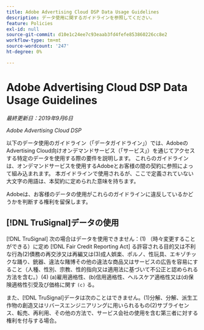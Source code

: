 ```yaml
---
title: Adobe Advertising Cloud DSP Data Usage Guidelines
description: データ使用に関するガイドラインを参照してください。
feature: Policies
exl-id: null
source-git-commit: d10e1c24ee7c93eaab3fd4fefe853860226cc8e2
workflow-type: tm+mt
source-wordcount: '247'
ht-degree: 0%

---
```


# Adobe Advertising Cloud DSP Data Usage Guidelines

*最終更新日：2019年9月6日*

*Adobe Advertising Cloud DSP*

以下のデータ使用のガイドライン（「データガイドライン」）では、AdobeのAdvertising Cloud向けオンデマンドサービス（「サービス」）を通じてアクセスする特定のデータを使用する際の要件を説明します。 これらのガイドラインは、オンデマンドサービスを使用するAdobeとお客様の間の契約に参照によって組み込まれます。 本ガイドラインで使用されるが、ここで定義されていない大文字の用語は、本契約に定められた意味を持ちます。

Adobeは、お客様のデータの使用がこれらのガイドラインに違反しているかどうかを判断する権利を留保します。

## [!DNL TruSignal]データの使用

[!DNL TruSignal] 次の場合はデータを使用できません：(1) （時々変更することができる）に定め [!DNL Fair Credit Reporting Act] る許容される目的又は不利な行為(2)債務の再交渉又は再編又は(3)成人娯楽、ポルノ、性玩具、エキゾチックな踊り、銃器、違法な賭博その他の違法な商品又はサービスの広告を容易にすること（人種、性別、宗教、性的指向又は適用法に基づいて不公正と認められる方法を含む。）(4) (a)雇用適格性、(b)信用適格性、ヘルスケア適格性又は(d)保険適格性引受及び価格に関す `(c)` る。<!-- I used backticks in the previous sentence to prevent ( c ) from displaying as a copyright symbol. I think the OS does that. Using HTML code for the parentheses doesn't prevent it. -->

また、[!DNL TruSignal]データは次のことはできません。(1)分解、分解、派生工作物の創造又はリバースエンジニアリングに用いられるもの(2)サブライセンス、転売、再利用、その他の方法で、サービス会社の使用を含む第三者に対する権利を付与する場合。

